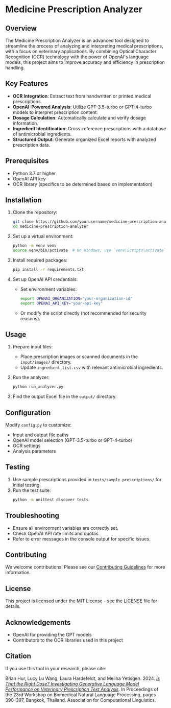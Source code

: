 # Medicine Prescription Analyzer

## Overview

The Medicine Prescription Analyzer is an advanced tool designed to streamline the process of analyzing and interpreting medical prescriptions, with a focus on veterinary applications. By combining Optical Character Recognition (OCR) technology with the power of OpenAI's language models, this project aims to improve accuracy and efficiency in prescription handling.

## Key Features

- **OCR Integration**: Extract text from handwritten or printed medical prescriptions.
- **OpenAI-Powered Analysis**: Utilize GPT-3.5-turbo or GPT-4-turbo models to interpret prescription content.
- **Dosage Calculation**: Automatically calculate and verify dosage information.
- **Ingredient Identification**: Cross-reference prescriptions with a database of antimicrobial ingredients.
- **Structured Output**: Generate organized Excel reports with analyzed prescription data.

## Prerequisites

- Python 3.7 or higher
- OpenAI API key
- OCR library (specifics to be determined based on implementation)

## Installation

1. Clone the repository:
   ```bash
   git clone https://github.com/yourusername/medicine-prescription-analyzer.git
   cd medicine-prescription-analyzer
   ```

2. Set up a virtual environment:
   ```bash
   python -m venv venv
   source venv/bin/activate  # On Windows, use `venv\Scripts\activate`
   ```

3. Install required packages:
   ```bash
   pip install -r requirements.txt
   ```

4. Set up OpenAI API credentials:
   - Set environment variables:
     ```bash
     export OPENAI_ORGANIZATION="your-organization-id"
     export OPENAI_API_KEY="your-api-key"
     ```
   - Or modify the script directly (not recommended for security reasons).

## Usage

1. Prepare input files:
   - Place prescription images or scanned documents in the `input/images/` directory.
   - Update `ingredient_list.csv` with relevant antimicrobial ingredients.

2. Run the analyzer:
   ```bash
   python run_analyzer.py
   ```

3. Find the output Excel file in the `output/` directory.

## Configuration

Modify `config.py` to customize:
- Input and output file paths
- OpenAI model selection (GPT-3.5-turbo or GPT-4-turbo)
- OCR settings
- Analysis parameters

## Testing

1. Use sample prescriptions provided in `tests/sample_prescriptions/` for initial testing.
2. Run the test suite:
   ```bash
   python -m unittest discover tests
   ```

## Troubleshooting

- Ensure all environment variables are correctly set.
- Check OpenAI API rate limits and quotas.
- Refer to error messages in the console output for specific issues.

## Contributing

We welcome contributions! Please see our [Contributing Guidelines](CONTRIBUTING.md) for more information.

## License

This project is licensed under the MIT License - see the [LICENSE](LICENSE) file for details.

## Acknowledgements

- OpenAI for providing the GPT models
- Contributors to the OCR libraries used in this project

## Citation

If you use this tool in your research, please cite:

Brian Hur, Lucy Lu Wang, Laura Hardefeldt, and Meliha Yetisgen. 2024. [*Is That the Right Dose? Investigating Generative Language Model Performance on Veterinary Prescription Text Analysis*](https://aclanthology.org/2024.bionlp-1.30/). In Proceedings of the 23rd Workshop on Biomedical Natural Language Processing, pages 390–397, Bangkok, Thailand. Association for Computational Linguistics.
